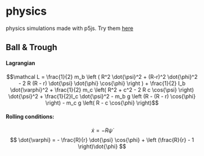# physics
physics simulations made with p5js.
Try them [here](https://editor.p5js.org/)

## Ball & Trough

#### Lagrangian
```math
\mathcal L = \frac{1}{2} m_b \left ( R^2 \dot{\psi}^2 + (R-r)^2 \dot{\phi}^2 - 2 R (R - r) \dot{\psi} \dot{\phi} \cos{\phi} \right ) + \frac{1}{2} I_b \dot{\varphi}^2 + \frac{1}{2} m_c \left( R^2 + c^2 - 2 R c \cos{\psi} \right) \dot{\psi}^2 + \frac{1}{2}I_c \dot{\psi}^2 - m_b g \left (R - (R - r) \cos{\phi} \right)  - m_c g \left( R - c \cos{\phi} \right)
```
#### Rolling conditions:
$$
\dot{x} = - R \dot {\psi}
$$
$$
\dot{\varphi} = - \frac{R}{r} \dot{\psi} \cos{\phi} + \left (\frac{R}{r} - 1 \right)\dot{\phi}
$$
